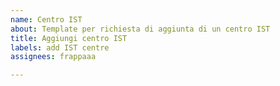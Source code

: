 ```yaml
---
name: Centro IST
about: Template per richiesta di aggiunta di un centro IST
title: Aggiungi centro IST
labels: add IST centre
assignees: frappaaa

---
```




